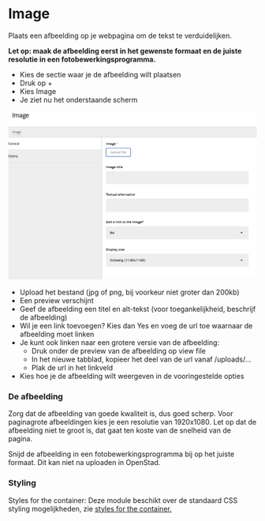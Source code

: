 # Image

Plaats een afbeelding op je webpagina om de tekst te verduidelijken.

**Let op: maak de afbeelding eerst  in het gewenste formaat en de juiste resolutie in een fotobewerkingsprogramma.**

* Kies de sectie waar je de afbeelding wilt plaatsen
* Druk op +
* Kies Image
* Je ziet nu het onderstaande scherm

![](<../../.gitbook/assets/image (1).png>)

* Upload het bestand (jpg of png, bij voorkeur niet groter dan 200kb)
* Een preview verschijnt
* Geef de afbeelding een titel en alt-tekst (voor toegankelijkheid, beschrijf de afbeelding)
* Wil je een link toevoegen? Kies dan Yes en voeg de url toe waarnaar de afbeelding moet linken
* Je kunt ook linken naar een grotere versie van de afbeelding:
  * Druk onder de preview van de afbeelding op view file
  * In het nieuwe tabblad, kopieer het deel van de url vanaf /uploads/...
  * Plak de url in het linkveld
* Kies hoe je de afbeelding wilt weergeven in de vooringestelde opties

### De afbeelding

Zorg dat de afbeelding van goede kwaliteit is, dus goed scherp. Voor paginagrote afbeeldingen kies je een resolutie van 1920x1080. Let op dat de afbeelding niet te groot is, dat gaat ten koste van de snelheid van de pagina.

Snijd de afbeelding in een fotobewerkingsprogramma bij op het juiste formaat. Dit kan niet na uploaden in OpenStad.

### Styling

Styles for the container: Deze module beschikt over de standaard CSS styling mogelijkheden, zie [styles for the container.](../miscellaneous/styles-for-the-container.md)
